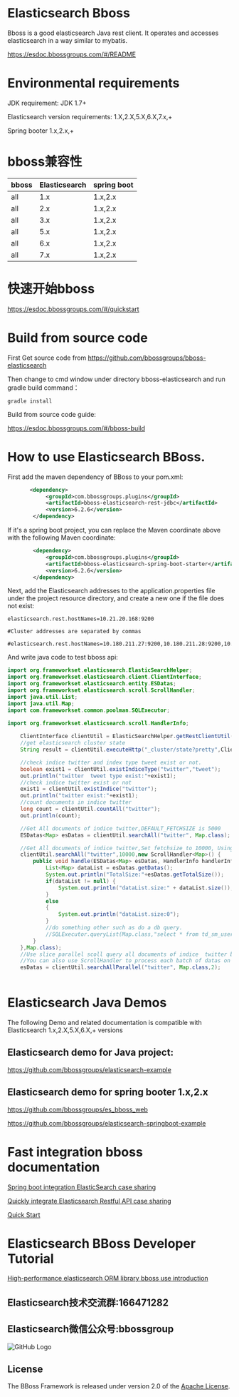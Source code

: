 # Elasticsearch Bboss

Bboss is a good elasticsearch Java rest client. It operates and accesses elasticsearch in a way similar to mybatis.

<https://esdoc.bbossgroups.com/#/README>

# Environmental requirements

JDK requirement: JDK 1.7+

Elasticsearch version requirements: 1.X,2.X,5.X,6.X,7.x,+

Spring booter 1.x,2.x,+

# bboss兼容性

| bboss | Elasticsearch | spring boot |
| ----- | ------------- | ----------- |
| all   | 1.x           | 1.x,2.x     |
| all   | 2.x           | 1.x,2.x     |
| all   | 3.x           | 1.x,2.x     |
| all   | 5.x           | 1.x,2.x     |
| all   | 6.x           | 1.x,2.x     |
| all   | 7.x           | 1.x,2.x     |


# 快速开始bboss

https://esdoc.bbossgroups.com/#/quickstart


# Build from source code
First Get source code from https://github.com/bbossgroups/bboss-elasticsearch

Then change to cmd window under directory bboss-elasticsearch and run gradle build command：

```
gradle install
```

Build from source code guide:
 
https://esdoc.bbossgroups.com/#/bboss-build

# How to use Elasticsearch BBoss.

First add the maven dependency of BBoss to your pom.xml:

```xml
       <dependency>
            <groupId>com.bbossgroups.plugins</groupId>
            <artifactId>bboss-elasticsearch-rest-jdbc</artifactId>
            <version>6.2.6</version>
        </dependency>
```

If it's a spring boot project, you can replace the Maven coordinate above with the following Maven coordinate:

```xml
        <dependency>
            <groupId>com.bbossgroups.plugins</groupId>
            <artifactId>bboss-elasticsearch-spring-boot-starter</artifactId>
            <version>6.2.6</version>
        </dependency>
```



Next, add the Elasticsearch addresses to the application.properties file under the project resource directory, and create a new one if the file does not exist:

```properties
elasticsearch.rest.hostNames=10.21.20.168:9200

#Cluster addresses are separated by commas

#elasticsearch.rest.hostNames=10.180.211.27:9200,10.180.211.28:9200,10.180.211.29:9200
```
And write java code to test bboss api:

```java
import org.frameworkset.elasticsearch.ElasticSearchHelper;
import org.frameworkset.elasticsearch.client.ClientInterface;
import org.frameworkset.elasticsearch.entity.ESDatas;
import org.frameworkset.elasticsearch.scroll.ScrollHandler;
import java.util.List;
import java.util.Map;
import com.frameworkset.common.poolman.SQLExecutor;

import org.frameworkset.elasticsearch.scroll.HandlerInfo;
 
	ClientInterface clientUtil = ElasticSearchHelper.getRestClientUtil();
	//get elasticsearch cluster state
	String result = clientUtil.executeHttp("_cluster/state?pretty",ClientInterface.HTTP_GET);

	//check indice twitter and index type tweet exist or not.
	boolean exist1 = clientUtil.existIndiceType("twitter","tweet");
	out.println("twitter  tweet type exist:"+exist1);
	//check indice twitter exist or not
	exist1 = clientUtil.existIndice("twitter");
	out.println("twitter exist:"+exist1);
	//count documents in indice twitter
	long count = clientUtil.countAll("twitter");
	out.println(count);

	//Get All documents of indice twitter,DEFAULT_FETCHSIZE is 5000
	ESDatas<Map> esDatas = clientUtil.searchAll("twitter", Map.class);

	//Get All documents of indice twitter,Set fetchsize to 10000, Using ScrollHandler to process each batch of datas.
	clientUtil.searchAll("twitter",10000,new ScrollHandler<Map>() {
		public void handle(ESDatas<Map> esDatas, HandlerInfo handlerInfo) throws Exception {
			List<Map> dataList = esDatas.getDatas();
			System.out.println("TotalSize:"+esDatas.getTotalSize());
			if(dataList != null) {
				System.out.println("dataList.size:" + dataList.size());
			}
			else
			{
				System.out.println("dataList.size:0");
			}
			//do something other such as do a db query.
			//SQLExecutor.queryList(Map.class,"select * from td_sm_user");
		}
	},Map.class);
    //Use slice parallel scoll query all documents of indice  twitter by 2 thread tasks. DEFAULT_FETCHSIZE is 5000
	//You can also use ScrollHandler to process each batch of datas on your own.
	esDatas = clientUtil.searchAllParallel("twitter", Map.class,2);
	

```


# Elasticsearch Java Demos
The following Demo and related documentation is compatible with Elasticsearch 1.x,2.X,5.X,6.X,+ versions
## Elasticsearch demo for Java project:
https://github.com/bbossgroups/elasticsearch-example
## Elasticsearch demo for spring booter 1.x,2.x
https://github.com/bbossgroups/es_bboss_web

https://github.com/bbossgroups/elasticsearch-springboot-example

# Fast integration bboss documentation
[Spring boot integration ElasticSearch case sharing](https://esdoc.bbossgroups.com/#/spring-booter-with-bboss)

[Quickly integrate Elasticsearch Restful API case sharing](https://esdoc.bbossgroups.com/#/common-project-with-bboss)

[Quick Start](https://esdoc.bbossgroups.com/#/quickstart)

# Elasticsearch BBoss Developer Tutorial

[High-performance elasticsearch ORM library bboss use introduction](https://esdoc.bbossgroups.com/#/development)

 

## Elasticsearch技术交流群:166471282 

## Elasticsearch微信公众号:bbossgroup   
![GitHub Logo](https://static.oschina.net/uploads/space/2017/0617/094201_QhWs_94045.jpg)

## License

The BBoss Framework is released under version 2.0 of the [Apache License][].

[Apache License]: http://www.apache.org/licenses/LICENSE-2.0